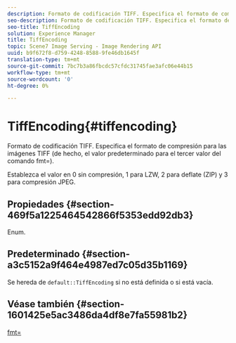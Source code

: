 ```yaml
---
description: Formato de codificación TIFF. Especifica el formato de compresión para las imágenes TIFF (de hecho, el valor predeterminado para el tercer valor del comando fmt=).
seo-description: Formato de codificación TIFF. Especifica el formato de compresión para las imágenes TIFF (de hecho, el valor predeterminado para el tercer valor del comando fmt=).
seo-title: TiffEncoding
solution: Experience Manager
title: TiffEncoding
topic: Scene7 Image Serving - Image Rendering API
uuid: b9f672f8-d759-4248-8588-9fe46db1645f
translation-type: tm+mt
source-git-commit: 7bc7b3a86fbcdc57cfdc31745fae3afc06e44b15
workflow-type: tm+mt
source-wordcount: '0'
ht-degree: 0%

---
```



# TiffEncoding{#tiffencoding}

Formato de codificación TIFF. Especifica el formato de compresión para las imágenes TIFF (de hecho, el valor predeterminado para el tercer valor del comando fmt=).

Establezca el valor en 0 sin compresión, 1 para LZW, 2 para deflate (ZIP) y 3 para compresión JPEG.

## Propiedades {#section-469f5a1225464542866f5353edd92db3}

Enum.

## Predeterminado {#section-a3c5152a9f464e4987ed7c05d35b1169}

Se hereda de `default::TiffEncoding` si no está definida o si está vacía.

## Véase también {#section-1601425e5ac3486da4df8e7fa55981b2}

[fmt=](../../../../../ir-api/http-protocol/image-rendering-api-ref/c-ir-http-protocol-ref/c-ir-http-protocol-command-reference/r-ir-fmt.md#reference-4c743f67d56b47c5b774fcc900ff758c)
